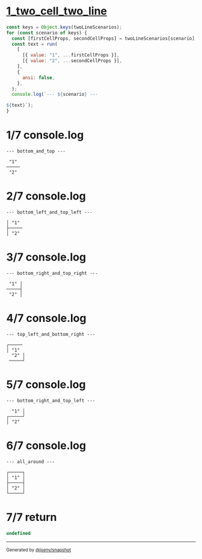 # [1_two_cell_two_line](../../table_two_cell.test.mjs#L148)

```js
const keys = Object.keys(twoLineScenarios);
for (const scenario of keys) {
  const [firstCellProps, secondCellProps] = twoLineScenarios[scenario];
  const text = run(
    [
      [{ value: "1", ...firstCellProps }],
      [{ value: "2", ...secondCellProps }],
    ],
    {
      ansi: false,
    },
  );
  console.log(`--- ${scenario} ---

${text}`);
}
```

# 1/7 console.log

```console
--- bottom_and_top ---

 "1" 
─────
 "2" 
```

# 2/7 console.log

```console
--- bottom_left_and_top_left ---

│ "1" 
├─────
│ "2" 
```

# 3/7 console.log

```console
--- bottom_right_and_top_right ---

 "1" │
─────┤
 "2" │
```

# 4/7 console.log

```console
--- top_left_and_bottom_right ---

┌─────
│ "1"  
  "2" │
 ─────┘
```

# 5/7 console.log

```console
--- bottom_right_and_top_left ---

  "1" │
┌─────┘
│ "2"  
```

# 6/7 console.log

```console
--- all_around ---

┌─────┐
│ "1" │
├─────┤
│ "2" │
└─────┘
```

# 7/7 return

```js
undefined
```

---

<sub>
  Generated by <a href="https://github.com/jsenv/core/tree/main/packages/independent/snapshot">@jsenv/snapshot</a>
</sub>
